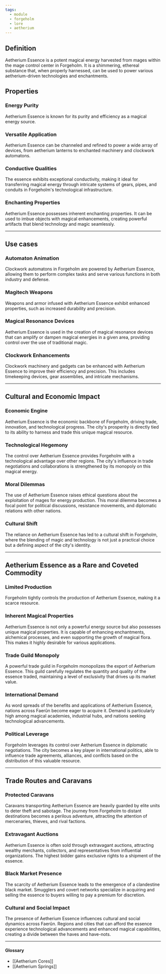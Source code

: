 ```yaml
---
tags:
  - module
  - forgeholm
  - lore
  - aetherium
---
```

## Definition
Aetherium Essence is a potent magical energy harvested from mages within the mage control center in Forgeholm. It is a shimmering, ethereal substance that, when properly harnessed, can be used to power various aetherium-driven technologies and enchantments.

## Properties
### Energy Purity
Aetherium Essence is known for its purity and efficiency as a magical energy source. 
### Versatile Application
Aetherium Essence can be channeled and refined to power a wide array of devices, from aetherium lanterns  to enchanted machinery and clockwork automatons.
### Conductive Qualities
The essence exhibits exceptional conductivity, making it ideal for transferring magical energy through intricate systems of gears, pipes, and conduits in Forgeholm's technological infrastructure.
### Enchanting Properties
Aetherium Essence possesses inherent enchanting properties. It can be used to imbue objects with magical enhancements, creating powerful artifacts that blend technology and magic seamlessly.

---
## Use cases
### Automaton Animation
Clockwork automatons in Forgeholm are powered by Aetherium Essence, allowing them to perform complex tasks and serve various functions in both industry and defense.
### Magitech Weapons
Weapons and armor infused with Aetherium Essence exhibit enhanced properties, such as increased durability and precision.
### Magical Resonance Devices
Aetherium Essence is used in the creation of magical resonance devices that can amplify or dampen magical energies in a given area, providing control over the use of traditional magic.
### Clockwork Enhancements
Clockwork machinery and gadgets can be enhanced with Aetherium Essence to improve their efficiency and precision. This includes timekeeping devices, gear assemblies, and intricate mechanisms.

---
## Cultural and Economic Impact
### Economic Engine
Aetherium Essence is the economic backbone of Forgeholm, driving trade, innovation, and technological progress. The city's prosperity is directly tied to its ability to harness and trade this unique magical resource.
### Technological Hegemony
The control over Aetherium Essence provides Forgeholm with a technological advantage over other regions. The city's influence in trade negotiations and collaborations is strengthened by its monopoly on this magical energy.
### Moral Dilemmas
The use of Aetherium Essence raises ethical questions about the exploitation of mages for energy production. This moral dilemma becomes a focal point for political discussions, resistance movements, and diplomatic relations with other nations.
### Cultural Shift
The reliance on Aetherium Essence has led to a cultural shift in Forgeholm, where the blending of magic and technology is not just a practical choice but a defining aspect of the city's identity.

---
## Aetherium Essence as a Rare and Coveted Commodity
### Limited Production
Forgeholm tightly controls the production of Aetherium Essence, making it a scarce resource.
### Inherent Magical Properties
Aetherium Essence is not only a powerful energy source but also possesses unique magical properties. It is capable of enhancing enchantments, alchemical processes, and even supporting the growth of magical flora. This makes it highly desirable for various applications.
### Trade Guild Monopoly
A powerful trade guild in Forgeholm monopolizes the export of Aetherium Essence. This guild carefully regulates the quantity and quality of the essence traded, maintaining a level of exclusivity that drives up its market value.
### International Demand
As word spreads of the benefits and applications of Aetherium Essence, nations across Faerûn become eager to acquire it. Demand is particularly high among magical academies, industrial hubs, and nations seeking technological advancements.
### Political Leverage
Forgeholm leverages its control over Aetherium Essence in diplomatic negotiations. The city becomes a key player in international politics, able to influence trade agreements, alliances, and conflicts based on the distribution of this valuable resource.

---
## Trade Routes and Caravans
### Protected Caravans
Caravans transporting Aetherium Essence are heavily guarded by elite units to deter theft and sabotage. The journey from Forgeholm to distant destinations becomes a perilous adventure, attracting the attention of mercenaries, thieves, and rival factions.
### Extravagant Auctions
Aetherium Essence is often sold through extravagant auctions, attracting wealthy merchants, collectors, and representatives from influential organizations. The highest bidder gains exclusive rights to a shipment of the essence.
### Black Market Presence
The scarcity of Aetherium Essence leads to the emergence of a clandestine black market. Smugglers and covert networks specialize in acquiring and selling the essence to buyers willing to pay a premium for discretion.
### Cultural and Social Impact
The presence of Aetherium Essence influences cultural and social dynamics across Faerûn. Regions and cities that can afford the essence experience technological advancements and enhanced magical capabilities, creating a divide between the haves and have-nots.

---
#### Glossary
- [[Aetherium Cores]]
- [[Aetherium Springs]]